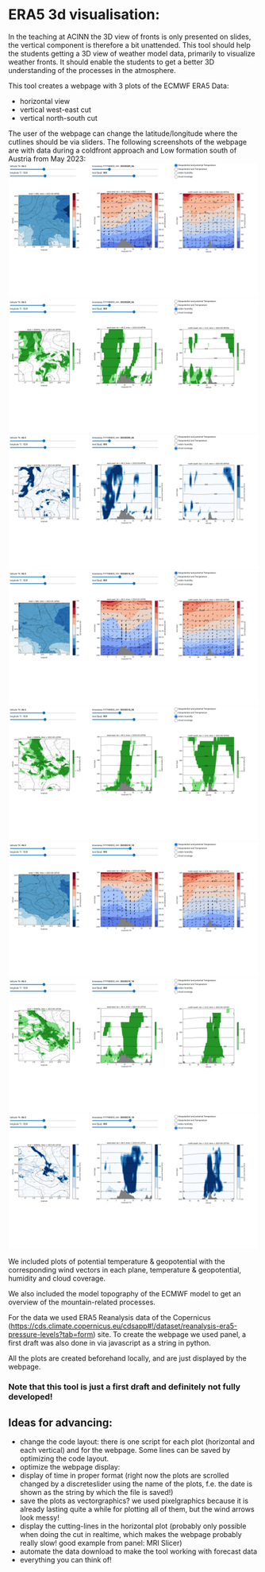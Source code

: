 # ERA5 3d visualisation:
In the teaching at ACINN the 3D view of fronts is only presented on slides, the vertical component is 
therefore a bit unattended. This tool should help the students getting a 3D view of weather model data, 
primarily to visualize weather fronts. It should enable the students to get a better 3D understanding 
of the processes in the atmosphere.

This tool creates a webpage with 3 plots of the ECMWF ERA5 Data: 
-  horizontal view
-  vertical west-east cut
-  vertical north-south cut

The user of the webpage can change the latitude/longitude where the cutlines should be via sliders.
The following screenshots of the webpage are with data during a coldfront approach and Low formation 
south of Austria from May 2023:
![Alt text](/screenshots/temp2.png?raw=true "advancing cold front to austria 09.05. 06:00")
![Alt text](/screenshots/hum2.png?raw=true "humidity chart 09.05. 06:00")
![Alt text](/screenshots/cloud2.png?raw=true "cloud cover chart 09.05. 06:00")
![Alt text](/screenshots/temp3.png?raw=true "pot temp&geopotential 10.05. 00:00")
![Alt text](/screenshots/hum3.png?raw=true "humidity chart 09.05. 06:00")
![Alt text](/screenshots/temp4.png?raw=true "pot temp&geopotential 10.05. 00:00")
![Alt text](/screenshots/hum4.png?raw=true "humidity chart 09.05. 06:00")
![Alt text](/screenshots/cloud4.png?raw=true "cloud cover chart 09.05. 06:00")


We included plots of potential temperature & geopotential with the corresponding wind vectors 
in each plane, temperature & geopotential, humidity and cloud coverage.

We also included the model topography of the ECMWF model to get an overview of the
mountain-related processes. 

For the data we used ERA5 Reanalysis data of the Copernicus (https://cds.climate.copernicus.eu/cdsapp#!/dataset/reanalysis-era5-pressure-levels?tab=form)
site. To create the webpage we used panel, a first draft was also done in via javascript as a string in python.

All the plots are created beforehand locally, and are just displayed by the webpage.

### Note that this tool is just a first draft and definitely not fully developed!


## Ideas for advancing:
- change the code layout: there is one script for each plot (horizontal and each vertical) and for the webpage. Some lines
can be saved by optimizing the code layout.
- optimize the webpage display: 
- display of time in proper format (right now the plots are scrolled changed by a discreteslider
using the name of the plots, f.e. the date is shown as the string by which the file is saved!)
- save the plots as vectorgraphics? we used pixelgraphics because it is already lasting quite a while for plotting all of them,
 but the wind arrows look messy!
- display the cutting-lines in the horizontal plot (probably only possible when doing the cut in realtime, 
which makes the webpage probably really slow! good example from panel: MRI Slicer)
- automate the data download to make the tool working with forecast data
- everything you can think of!


